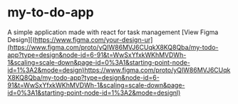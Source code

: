 # my-to-do-app
A simple application made with react for task management
[View Figma Design][(https://www.figma.com/your-design-ur](https://www.figma.com/proto/yQIW86MVJ6CUqkX8KQ8Qba/my-todo-app?type=design&node-id=6-91&t=WwSxYfxkWKhMVDWh-1&scaling=scale-down&page-id=0%3A1&starting-point-node-id=1%3A2&mode=design)https://www.figma.com/proto/yQIW86MVJ6CUqkX8KQ8Qba/my-todo-app?type=design&node-id=6-91&t=WwSxYfxkWKhMVDWh-1&scaling=scale-down&page-id=0%3A1&starting-point-node-id=1%3A2&mode=designl)
